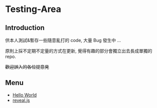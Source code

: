 # Testing-Area
## Introduction

供本人測試&暫存一些隨意亂打的 code, 大量 Bug 發生中 ...

原則上採不定期不定量的方式在更新, 覺得有趣的部分會獨立出去長成單獨的 repo.

~~歡迎誤入的各位提意見~~

## Menu

* [Hello World](hello.md)
* [reveal.js](../quick_slides_with_revealjs/README.md)

